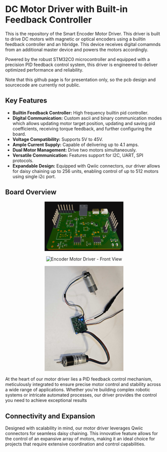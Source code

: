 # DC Motor Driver with Built-in Feedback Controller

This is the repository of the Smart Encoder Motor Driver. This driver is built to drive DC motors with magnetic or optical encoders using a builtin feedback controller and an hbridge. This device receives digital comamnds from an additional master device and powers the motors accordingly.

Powered by the robust STM32C0 microcontroller and equipped with a precision PID feedback control system, this driver is engineered to deliver optimized performance and reliability.

Note that this github page is for presentation only, so the pcb design and sourcecode are currently not public.

## Key Features
- **Builtin Feedback Controller:** High frequency builtin pid controller.
- **Digital Communication:** Custom ascii and binary communication modes which allows updating motor target position, updating and saving pid coefficients, receiving torque feedback, and further configuring the board.
- **Voltage Compatibility:** Supports 5V to 45V.
- **Ample Current Supply:** Capable of delivering up to 4.1 amps.
- **Dual Motor Management:** Drive two motors  simultaneously.
- **Versatile Communication:** Features support for I2C, UART, SPI protocols.
- **Expandable Design:** Equipped with Qwiic connectors, our driver allows for daisy chaining up to 256 units, enabling control of up to 512 motors using single i2c port.

## Board Overview

<p align="center">
  <img src="render.png" alt="Encoder Motor Driver - Front View" width="50%" height="auto"/>
</p>

<p align="center">
  <img src="imageC.png" alt="Encoder Motor Driver - Front View" width="50%" height="auto"/>
</p>

<p align="center">
  <img src="imageA.jpg" alt="Encoder Motor Driver - Front View" width="50%" height="auto"/>
</p>

At the heart of our motor driver lies a PID feedback control mechanism, meticulously integrated to ensure precise motor control and stability across a wide range of applications. Whether you're building complex robotic systems or intricate automated processes, our driver provides the control you need to achieve exceptional results

## Connectivity and Expansion

Designed with scalability in mind, our motor driver leverages Qwiic connectors for seamless daisy chaining. This innovative feature allows for the control of an expansive array of motors, making it an ideal choice for projects that require extensive coordination and control capabilities.
